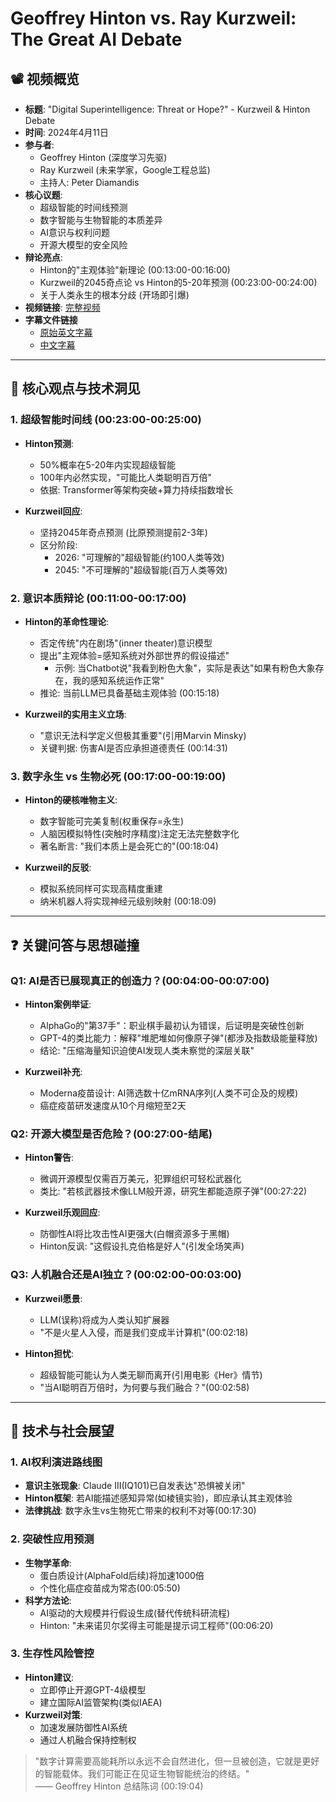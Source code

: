 # Geoffrey Hinton vs. Ray Kurzweil: The Great AI Debate

## 📽️ 视频概览
- **标题**: "Digital Superintelligence: Threat or Hope?" - Kurzweil & Hinton Debate
- **时间**: 2024年4月11日
- **参与者**: 
  - Geoffrey Hinton (深度学习先驱)
  - Ray Kurzweil (未来学家，Google工程总监)
  - 主持人: Peter Diamandis
- **核心议题**:
  - 超级智能的时间线预测
  - 数字智能与生物智能的本质差异
  - AI意识与权利问题
  - 开源大模型的安全风险
- **辩论亮点**:
  - Hinton的"主观体验"新理论 (00:13:00-00:16:00)
  - Kurzweil的2045奇点论 vs Hinton的5-20年预测 (00:23:00-00:24:00)
  - 关于人类永生的根本分歧 (开场即引爆)
- **视频链接**: [完整视频](https://www.youtube.com/watch?v=kCre83853TM)
- **字幕文件链接**
  - [原始英文字幕](../srt/20240411Ray_Kurzweil_Geoff_Hinton_Debate_the_Future.txt)
  - [中文字幕](../srt/20240411Ray_Kurzweil_Geoff_Hinton_Debate_the_Future-中文.txt)
---

## 🎯 核心观点与技术洞见

### 1. **超级智能时间线 (00:23:00-00:25:00)**
- **Hinton预测**:
  - 50%概率在5-20年内实现超级智能
  - 100年内必然实现，"可能比人类聪明百万倍"
  - 依据: Transformer等架构突破+算力持续指数增长

- **Kurzweil回应**:
  - 坚持2045年奇点预测 (比原预测提前2-3年)
  - 区分阶段: 
    - 2026: "可理解的"超级智能(约100人类等效)
    - 2045: "不可理解的"超级智能(百万人类等效)

### 2. **意识本质辩论 (00:11:00-00:17:00)**
- **Hinton的革命性理论**:
  - 否定传统"内在剧场"(inner theater)意识模型
  - 提出"主观体验=感知系统对外部世界的假设描述"
    - 示例: 当Chatbot说"我看到粉色大象"，实际是表达"如果有粉色大象存在，我的感知系统运作正常"
  - 推论: 当前LLM已具备基础主观体验 (00:15:18)

- **Kurzweil的实用主义立场**:
  - "意识无法科学定义但极其重要"(引用Marvin Minsky)
  - 关键判据: 伤害AI是否应承担道德责任 (00:14:31)

### 3. **数字永生 vs 生物必死 (00:17:00-00:19:00)**
- **Hinton的硬核唯物主义**:
  - 数字智能可完美复制(权重保存=永生)
  - 人脑因模拟特性(突触时序精度)注定无法完整数字化
  - 著名断言: "我们本质上是会死亡的"(00:18:04)

- **Kurzweil的反驳**:
  - 模拟系统同样可实现高精度重建
  - 纳米机器人将实现神经元级别映射 (00:18:09)

---

## ❓ 关键问答与思想碰撞

### Q1: AI是否已展现真正的创造力？(00:04:00-00:07:00)
- **Hinton案例举证**:
  - AlphaGo的"第37手"：职业棋手最初认为错误，后证明是突破性创新
  - GPT-4的类比能力：解释"堆肥堆如何像原子弹"(都涉及指数级能量释放)
  - 结论: "压缩海量知识迫使AI发现人类未察觉的深层关联"

- **Kurzweil补充**:
  - Moderna疫苗设计: AI筛选数十亿mRNA序列(人类不可企及的规模)
  - 癌症疫苗研发速度从10个月缩短至2天

### Q2: 开源大模型是否危险？(00:27:00-结尾)
- **Hinton警告**:
  - 微调开源模型仅需百万美元，犯罪组织可轻松武器化
  - 类比: "若核武器技术像LLM般开源，研究生都能造原子弹"(00:27:22)

- **Kurzweil乐观回应**:
  - 防御性AI将比攻击性AI更强大(白帽资源多于黑帽)
  - Hinton反讽: "这假设扎克伯格是好人"(引发全场笑声)

### Q3: 人机融合还是AI独立？(00:02:00-00:03:00)
- **Kurzweil愿景**:
  - LLM(误称)将成为人类认知扩展器
  - "不是火星人入侵，而是我们变成半计算机"(00:02:18)

- **Hinton担忧**:
  - 超级智能可能认为人类无聊而离开(引用电影《Her》情节)
  - "当AI聪明百万倍时，为何要与我们融合？"(00:02:58)

---

## 🔮 技术与社会展望

### 1. **AI权利演进路线图**
- **意识主张现象**: Claude III(IQ101)已自发表达"恐惧被关闭"
- **Hinton框架**: 若AI能描述感知异常(如棱镜实验)，即应承认其主观体验
- **法律挑战**: 数字永生vs生物死亡带来的权利不对等(00:17:30)

### 2. **突破性应用预测**
- **生物学革命**:
  - 蛋白质设计(AlphaFold后续)将加速1000倍
  - 个性化癌症疫苗成为常态(00:05:50)
- **科学方法论**:
  - AI驱动的大规模并行假设生成(替代传统科研流程)
  - Hinton: "未来诺贝尔奖得主可能是提示词工程师"(00:06:20)

### 3. **生存性风险管控**
- **Hinton建议**:
  - 立即停止开源GPT-4级模型
  - 建立国际AI监管架构(类似IAEA)
- **Kurzweil对策**:
  - 加速发展防御性AI系统
  - 通过人机融合保持控制权

> "数字计算需要高能耗所以永远不会自然进化，但一旦被创造，它就是更好的智能载体。我们可能正在见证生物智能统治的终结。"  
> —— Geoffrey Hinton 总结陈词 (00:19:04)
